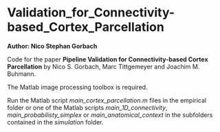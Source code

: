 # Validation_for_Connectivity-based_Cortex_Parcellation

**Author: Nico Stephan Gorbach**

Code for the paper **Pipeline Validation for Connectivity-based Cortex Parcellation** by Nico S. Gorbach, Marc Tittgemeyer and Joachim M. Buhmann. 

The Matlab image processing toolbox is required.

Run the Matlab script *main_cortex_parcellation.m* files in the empirical folder or one of the Matlab scripts *main_1D_connectivity*, *main_probabilisty_simplex* or *main_anatomical_context* in the subfolders contained in the *simulation* folder.